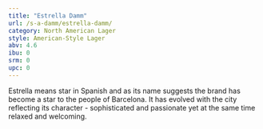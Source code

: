 ```yaml
---
title: "Estrella Damm"
url: /s-a-damm/estrella-damm/
category: North American Lager
style: American-Style Lager
abv: 4.6
ibu: 0
srm: 0
upc: 0
---
```

Estrella means star in Spanish and as its name suggests the brand has become a star to the people of Barcelona. It has evolved with the city reflecting its character - sophisticated and passionate yet at the same time relaxed and welcoming.
